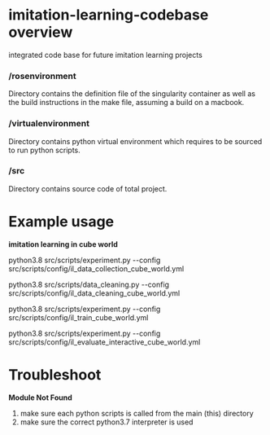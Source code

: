# imitation-learning-codebase overview
integrated code base for future imitation learning projects

### /rosenvironment 
Directory contains the definition file of the singularity container as well as the build instructions in the make file, 
assuming a build on a macbook.

### /virtualenvironment
Directory contains python virtual environment which requires to be sourced to run python scripts.

### /src
Directory contains source code of total project.

# Example usage

__imitation learning in cube world__

python3.8 src/scripts/experiment.py --config src/scripts/config/il_data_collection_cube_world.yml

python3.8 src/scripts/data_cleaning.py --config src/scripts/config/il_data_cleaning_cube_world.yml 

python3.8 src/scripts/experiment.py --config src/scripts/config/il_train_cube_world.yml 

python3.8 src/scripts/experiment.py --config src/scripts/config/il_evaluate_interactive_cube_world.yml 

# Troubleshoot

__Module Not Found__
1. make sure each python scripts is called from the main (this) directory
2. make sure the correct python3.7 interpreter is used